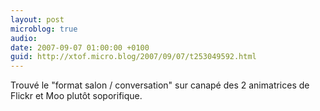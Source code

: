 ```yaml
---
layout: post
microblog: true
audio: 
date: 2007-09-07 01:00:00 +0100
guid: http://xtof.micro.blog/2007/09/07/t253049592.html
---
```

Trouvé le "format salon / conversation" sur canapé des 2 animatrices de Flickr et Moo plutôt soporifique.
